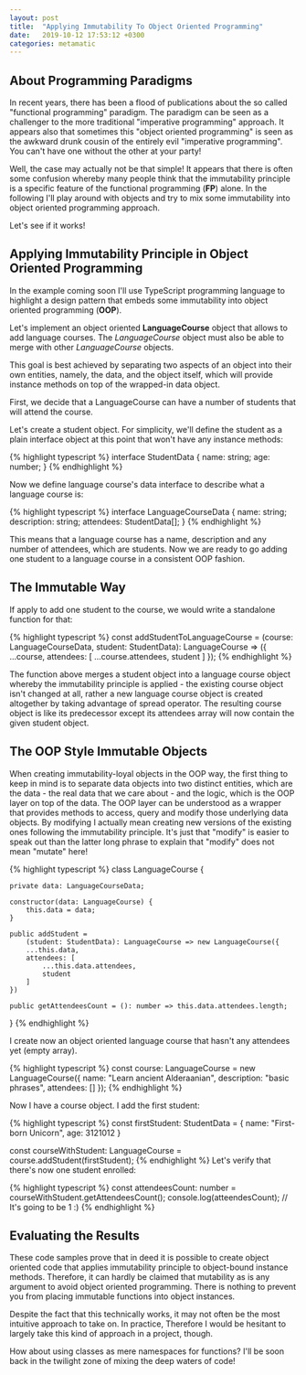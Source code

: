```yaml
---
layout: post
title:  "Applying Immutability To Object Oriented Programming"
date:   2019-10-12 17:53:12 +0300
categories: metamatic
---
```


## About Programming Paradigms

In recent years, there has been a flood of publications about the so called "functional programming"
paradigm. The paradigm can be seen as a challenger to the more traditional "imperative programming" approach. 
It appears also that sometimes this "object oriented programming" is seen as the awkward drunk cousin 
of the entirely evil "imperative programming". You can't have one without the other at your party! 

Well, the case may actually not be that simple! It appears that there is often some confusion whereby
many people think that the immutability principle is a specific feature 
of the functional programming (**FP**) alone. In the following I'll play around with objects and try 
to mix some immutability into object oriented programming approach.

Let's see if it works!

## Applying Immutability Principle in Object Oriented Programming

In the example coming soon I'll use TypeScript programming language to highlight a design
pattern that embeds some immutability into object oriented programming (**OOP**).

Let's implement an object oriented **LanguageCourse** object that allows to add language courses. The
*LanguageCourse* object must also be able to merge with other *LanguageCourse* objects.

This goal is best achieved by separating two aspects of an object into their own entities, namely, the data, and the object
itself, which will provide instance methods on top of the wrapped-in data object.

First, we decide that a LanguageCourse can have a number of students that will attend the course.

Let's create a student object. For simplicity, we'll define the student as a plain interface object at this point 
that won't have any instance methods:

{% highlight typescript %}
interface StudentData {
  name: string;
  age: number;
}
{% endhighlight %}

Now we define language course's data interface to describe what a language course is: 

{% highlight typescript %}
interface LanguageCourseData {
   name: string;
   description: string;
   attendees: StudentData[];
}
{% endhighlight %}

This means that a language course has a name, description and any number of attendees, which are students.
Now we are ready to go adding one student to a language course in a consistent OOP fashion. 

## The Immutable Way

If apply  to add one student to the course, 
we would write a standalone function for that:

{% highlight typescript %}
const addStudentToLanguageCourse = 
    (course: LanguageCourseData, student: StudentData): LanguageCourse => ({
    ...course,
    attendees: [
        ...course.attendees,
        student
    ]
});
{% endhighlight %}

The function above merges a student object into a language course object whereby the immutability 
principle is applied - the existing course object isn't changed at all, rather a new language course object
is created altogether by taking advantage of spread operator.
The resulting course object is like its predecessor except its attendees array will now contain the given student object.

## The OOP Style Immutable Objects

When creating immutability-loyal objects in the OOP way, the first thing to keep in mind is to separate data objects
into two distinct entities, which are the data - the real data that we care about - and the logic, which is the
OOP layer on top of the data. The OOP layer can be understood as a wrapper that provides methods to access, query and
modify those underlying data objects. By modifying I actually mean creating new versions of the existing ones following
the immutability principle. It's just that "modify" is easier to speak out than the latter long phrase to explain
that "modify" does not mean "mutate" here!

{% highlight typescript %}
class LanguageCourse {

    private data: LanguageCourseData;
    
    constructor(data: LanguageCourse) {
        this.data = data;
    }
    
    public addStudent = 
        (student: StudentData): LanguageCourse => new LanguageCourse({
        ...this.data,
        attendees: [
            ...this.data.attendees,
            student
        ]
    })
    
    public getAttendeesCount = (): number => this.data.attendees.length;
}
{% endhighlight %}

I create now an object oriented language course that hasn't any attendees yet (empty array).

{% highlight typescript %}
const course: LanguageCourse = new LanguageCourse({
    name: "Learn ancient Alderaanian",
    description: "basic phrases",
    attendees: []
});
{% endhighlight %}

Now I have a course object. I add the first student:

{% highlight typescript %}
const firstStudent: StudentData = {
  name: "First-born Unicorn",
  age: 3121012
}

const courseWithStudent: LanguageCourse = course.addStudent(firstStudent);
{% endhighlight %}
Let's verify that there's now one student enrolled:

{% highlight typescript %}
const attendeesCount: number = courseWithStudent.getAttendeesCount();
console.log(atteendesCount);
// It's going to be 1 :)
{% endhighlight %}

## Evaluating the Results

These code samples prove that in deed it is possible to create object oriented
code that applies immutability principle to object-bound instance methods. Therefore,
it can hardly be claimed that mutability as is any argument to avoid object 
oriented programming. There is nothing to prevent you from placing
immutable functions into object instances.

Despite the fact that this technically works, it may not often 
be the most intuitive approach to take on. In practice,
Therefore I would be hesitant to largely take this kind of approach in a project, though.

How about using classes as mere namespaces for functions? 
I'll be soon back in the twilight zone of mixing the deep waters of code!
